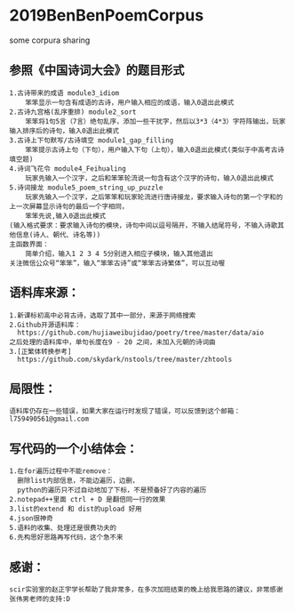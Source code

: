 # 2019BenBenPoemCorpus
some corpura sharing

参照《中国诗词大会》的题目形式
-
    1.古诗带来的成语 module3_idiom
        笨笨显示一句含有成语的古诗，用户输入相应的成语，输入0退出此模式
    2.古诗九宫格(乱序重排) module2_sort
        笨笨将1句5言（7言）绝句乱序，添加一些干扰字，然后以3*3（4*3）字符阵输出，玩家输入排序后的诗句，输入0退出此模式
    3.古诗上下句默写/古诗填空 module1_gap_filling
        笨笨提示古诗上句（下句），用户输入下句（上句），输入0退出此模式(类似于中高考古诗填空题)
    4.诗词飞花令 module4_Feihualing
        玩家先输入一个汉字，之后和笨笨轮流说一句含有这个汉字的诗句，输入0退出此模式
    5.诗词接龙 module5_poem_string_up_puzzle
        玩家先输入一个汉字，之后笨笨和玩家轮流进行唐诗接龙，要求输入诗句的第一个字和的上一次屏幕显示诗句的最后一个字相同，
        笨笨先说,输入0退出此模式
    (输入格式要求：要求输入诗句的模块，诗句中间以逗号隔开，不输入结尾符号，不输入诗歌其他信息(诗人、朝代、诗名等))
    主函数界面：
        简单介绍，输入1 2 3 4 5分别进入相应子模块，输入其他退出
    关注微信公众号“笨笨”，输入“笨笨古诗”或“笨笨古诗繁体”，可以互动喔

语料库来源：
-
    1.新课标初高中必背古诗，选取了其中一部分，来源于网络搜索
    2.Github开源语料库：
      https://github.com/hujiaweibujidao/poetry/tree/master/data/aio
    之后处理的语料库中，单句长度在9 - 20 之间，未加入元朝的诗词曲
    3.[正繁体转换参考]
      https://github.com/skydark/nstools/tree/master/zhtools

局限性：
-
    语料库仍存在一些错误，如果大家在运行时发现了错误，可以反馈到这个邮箱：l759490561@gmail.com

写代码的一个小结体会：
-
    1.在for遍历过程中不能remove：
      删除list内部信息，不能边遍历，边删，
      python的遍历只不过自动地加了下标，不是预备好了内容的遍历
    2.notepad++里面 ctrl + D 是翻倍同一行的效果
    3.list的extend 和 dist的upload 好用
    4.json很神奇
    5.语料的收集、处理还是很费功夫的
    6.先构思好思路再写代码，这个急不来

感谢：
-
    scir实验室的赵正宇学长帮助了我非常多，在多次加班结束的晚上给我思路的建议，非常感谢
    张伟男老师的支持:D
